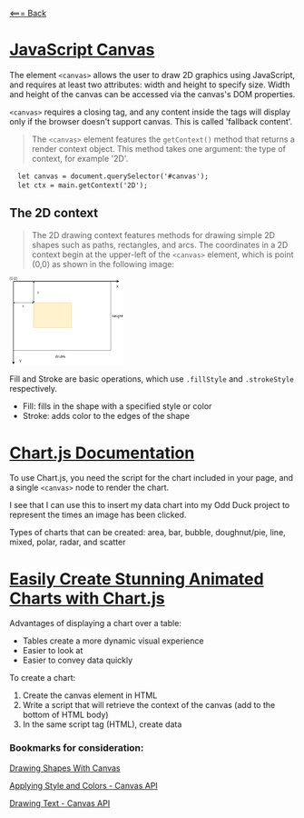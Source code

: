 [<=== Back](../README.md)

# [JavaScript Canvas](https://www.javascripttutorial.net/web-apis/javascript-canvas/)

The element `<canvas>` allows the user to draw 2D graphics using JavaScript, and requires at least two attributes: width and height to specify size. Width and height of the canvas can be accessed via the canvas's DOM properties.

`<canvas>` requires a closing tag, and any content inside the tags will display only if the browser doesn't support canvas. This is called 'fallback content'.

> The `<canvas>` element features the `getContext()` method that returns a render context object. This method takes one argument: the type of context, for example '2D'.

```
  let canvas = document.querySelector('#canvas');
  let ctx = main.getContext('2D');
```

## The 2D context

> The 2D drawing context features methods for drawing simple 2D shapes such as paths, rectangles, and arcs. The coordinates in a 2D context begin at the upper-left of the `<canvas>` element, which is point (0,0) as shown in the following image:

<img src="img/JavaScript-Canvas.png" alt="2D plane" width="200"/>

Fill and Stroke are basic operations, which use `.fillStyle` and `.strokeStyle` respectively.
- Fill: fills in the shape with a specified style or color
- Stroke: adds color to the edges of the shape

# [Chart.js Documentation](https://www.chartjs.org/docs/latest/)

To use Chart.js, you need the script for the chart included in your page, and a single `<canvas>` node to render the chart.

I see that I can use this to insert my data chart into my Odd Duck project to represent the times an image has been clicked. 

Types of charts that can be created: area, bar, bubble, doughnut/pie, line, mixed, polar, radar, and scatter

# [Easily Create Stunning Animated Charts with Chart.js](https://www.webdesignerdepot.com/2013/11/easily-create-stunning-animated-charts-with-chart-js/)

Advantages of displaying a chart over a table:
- Tables create a more dynamic visual experience
- Easier to look at
- Easier to convey data quickly

To create a chart:
1. Create the canvas element in HTML
2. Write a script that will retrieve the context of the canvas (add to the bottom of HTML body)
3. In the same script tag (HTML), create data

### Bookmarks for consideration:

[Drawing Shapes With Canvas](https://developer.mozilla.org/en-US/docs/Web/API/Canvas_API/Tutorial/Drawing_shapes)

[Applying Style and Colors - Canvas API](https://developer.mozilla.org/en-US/docs/Web/API/Canvas_API/Tutorial/Applying_styles_and_colors)

[Drawing Text - Canvas API](https://developer.mozilla.org/en-US/docs/Web/API/Canvas_API/Tutorial/Drawing_text)